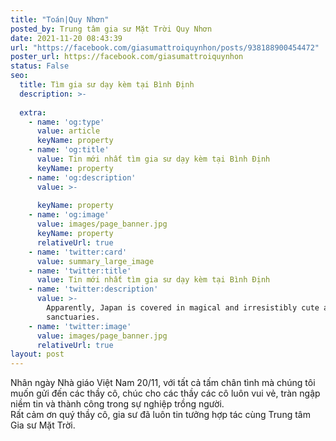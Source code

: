 ```yaml
---
title: "Toán|Quy Nhơn"
posted_by: Trung tâm gia sư Mặt Trời Quy Nhơn
date: 2021-11-20 08:43:39
url: "https://facebook.com/giasumattroiquynhon/posts/938188900454472"
poster_url: https://facebook.com/giasumattroiquynhon
status: False
seo:
  title: Tìm gia sư dạy kèm tại Bình Định
  description: >-
    
  extra:
    - name: 'og:type'
      value: article
      keyName: property
    - name: 'og:title'
      value: Tin mới nhất tìm gia sư dạy kèm tại Bình Định
      keyName: property
    - name: 'og:description'
      value: >-
        
      keyName: property
    - name: 'og:image'
      value: images/page_banner.jpg
      keyName: property
      relativeUrl: true
    - name: 'twitter:card'
      value: summary_large_image
    - name: 'twitter:title'
      value: Tin mới nhất tìm gia sư dạy kèm tại Bình Định
    - name: 'twitter:description'
      value: >-
        Apparently, Japan is covered in magical and irresistibly cute animal
        sanctuaries.
    - name: 'twitter:image'
      value: images/page_banner.jpg
      relativeUrl: true
layout: post
---
```

Nhân ngày Nhà giáo Việt Nam 20/11, với tất cả tấm chân tình mà chúng tôi muốn gửi đến các thầy cô, chúc cho các thầy các cô luôn vui vẻ, tràn ngập niềm tin và thành công trong sự nghiệp trồng người.<br>Rất cảm ơn quý thầy cô, gia sư đã luôn tin tưởng hợp tác cùng Trung tâm Gia sư Mặt Trời.
